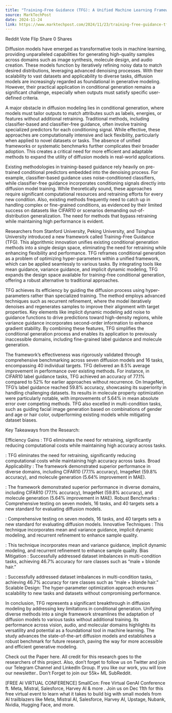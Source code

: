 ```yaml
---
title: "Training-Free Guidance (TFG): A Unified Machine Learning Framework Transforming Conditional Generation in Diffusion Models with Enhanced Efficiency and Versatility Across Domains"
source: MarkTechPost
date: 2024-11-24
link: https://www.marktechpost.com/2024/11/23/training-free-guidance-tfg-a-unified-machine-learning-framework-transforming-conditional-generation-in-diffusion-models-with-enhanced-efficiency-and-versatility-across-domains/
---
```


Reddit Vote Flip Share 0 Shares

Diffusion models have emerged as transformative tools in machine learning, providing unparalleled capabilities for generating high-quality samples across domains such as image synthesis, molecule design, and audio creation. These models function by iteratively refining noisy data to match desired distributions, leveraging advanced denoising processes. With their scalability to vast datasets and applicability to diverse tasks, diffusion models are increasingly regarded as foundational in generative modeling. However, their practical application in conditional generation remains a significant challenge, especially when outputs must satisfy specific user-defined criteria.

A major obstacle in diffusion modeling lies in conditional generation, where models must tailor outputs to match attributes such as labels, energies, or features without additional retraining. Traditional methods, including classifier-based and classifier-free guidance, often involve training specialized predictors for each conditioning signal. While effective, these approaches are computationally intensive and lack flexibility, particularly when applied to novel datasets or tasks. The absence of unified frameworks or systematic benchmarks further complicates their broader adoption. This creates a critical need for more efficient and adaptable methods to expand the utility of diffusion models in real-world applications.

Existing methodologies in training-based guidance rely heavily on pre-trained conditional predictors embedded into the denoising process. For example, classifier-based guidance uses noise-conditioned classifiers, while classifier-free guidance incorporates conditioning signals directly into diffusion model training. While theoretically sound, these approaches require significant computational resources and retraining efforts for every new condition. Also, existing methods frequently need to catch up in handling complex or fine-grained conditions, as evidenced by their limited success on datasets like CIFAR10 or scenarios demanding out-of-distribution generalization. The need for methods that bypass retraining while maintaining high performance is evident.

Researchers from Stanford University, Peking University, and Tsinghua University introduced a new framework called Training-Free Guidance (TFG). This algorithmic innovation unifies existing conditional generation methods into a single design space, eliminating the need for retraining while enhancing flexibility and performance. TFG reframes conditional generation as a problem of optimizing hyper-parameters within a unified framework, which can be applied seamlessly to various tasks. By integrating tools like mean guidance, variance guidance, and implicit dynamic modeling, TFG expands the design space available for training-free conditional generation, offering a robust alternative to traditional approaches.

TFG achieves its efficiency by guiding the diffusion process using hyper-parameters rather than specialized training. The method employs advanced techniques such as recurrent refinement, where the model iteratively denoises and regenerates samples to improve their alignment with target properties. Key elements like implicit dynamic modeling add noise to guidance functions to drive predictions toward high-density regions, while variance guidance incorporates second-order information to enhance gradient stability. By combining these features, TFG simplifies the conditional generation process and enables its application to previously inaccessible domains, including fine-grained label guidance and molecule generation.

The framework’s effectiveness was rigorously validated through comprehensive benchmarking across seven diffusion models and 16 tasks, encompassing 40 individual targets. TFG delivered an 8.5% average improvement in performance over existing methods. For instance, in CIFAR10 label guidance tasks, TFG achieved an accuracy of 77.1% compared to 52% for earlier approaches without recurrence. On ImageNet, TFG’s label guidance reached 59.8% accuracy, showcasing its superiority in handling challenging datasets. Its results in molecule property optimization were particularly notable, with improvements of 5.64% in mean absolute error over competing methods. TFG also excelled in multi-condition tasks, such as guiding facial image generation based on combinations of gender and age or hair color, outperforming existing models while mitigating dataset biases.

Key Takeaways from the Research:

Efficiency Gains : TFG eliminates the need for retraining, significantly reducing computational costs while maintaining high accuracy across tasks.

: TFG eliminates the need for retraining, significantly reducing computational costs while maintaining high accuracy across tasks. Broad Applicability : The framework demonstrated superior performance in diverse domains, including CIFAR10 (77.1% accuracy), ImageNet (59.8% accuracy), and molecule generation (5.64% improvement in MAE).

: The framework demonstrated superior performance in diverse domains, including CIFAR10 (77.1% accuracy), ImageNet (59.8% accuracy), and molecule generation (5.64% improvement in MAE). Robust Benchmarks : Comprehensive testing on seven models, 16 tasks, and 40 targets sets a new standard for evaluating diffusion models.

: Comprehensive testing on seven models, 16 tasks, and 40 targets sets a new standard for evaluating diffusion models. Innovative Techniques : This technique incorporates mean and variance guidance, implicit dynamic modeling, and recurrent refinement to enhance sample quality.

: This technique incorporates mean and variance guidance, implicit dynamic modeling, and recurrent refinement to enhance sample quality. Bias Mitigation : Successfully addressed dataset imbalances in multi-condition tasks, achieving 46.7% accuracy for rare classes such as “male + blonde hair.”

: Successfully addressed dataset imbalances in multi-condition tasks, achieving 46.7% accuracy for rare classes such as “male + blonde hair.” Scalable Design: The hyper-parameter optimization approach ensures scalability to new tasks and datasets without compromising performance.

In conclusion, TFG represents a significant breakthrough in diffusion modeling by addressing key limitations in conditional generation. Unifying diverse methods into a single framework streamlines the adaptation of diffusion models to various tasks without additional training. Its performance across vision, audio, and molecular domains highlights its versatility and potential as a foundational tool in machine learning. The study advances the state-of-the-art diffusion models and establishes a robust benchmark for future research, paving the way for more accessible and efficient generative modeling.

Check out the Paper here. All credit for this research goes to the researchers of this project. Also, don’t forget to follow us on Twitter and join our Telegram Channel and LinkedIn Group. If you like our work, you will love our newsletter.. Don’t Forget to join our 55k+ ML SubReddit.

[FREE AI VIRTUAL CONFERENCE] SmallCon: Free Virtual GenAI Conference ft. Meta, Mistral, Salesforce, Harvey AI & more . Join us on Dec 11th for this free virtual event to learn what it takes to build big with small models from AI trailblazers like Meta, Mistral AI, Salesforce, Harvey AI, Upstage, Nubank, Nvidia, Hugging Face, and more.

